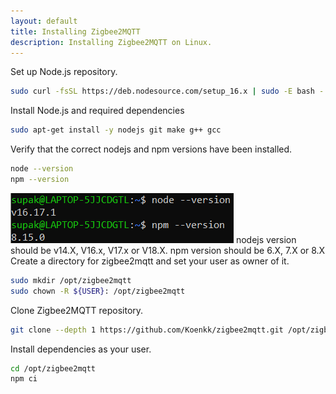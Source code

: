 ```yaml
---
layout: default
title: Installing Zigbee2MQTT
description: Installing Zigbee2MQTT on Linux.
---
```


Set up Node.js repository.
```sh
sudo curl -fsSL https://deb.nodesource.com/setup_16.x | sudo -E bash -
```
Install Node.js and required dependencies
```sh
sudo apt-get install -y nodejs git make g++ gcc
```
Verify that the correct nodejs and npm versions have been installed.
```sh
node --version
npm --version
```
![Correct version example](/assets/images/CorrectVersionExample.png)
nodejs version should be v14.X, V16.x, V17.x or V18.X.
npm version should be 6.X, 7.X or 8.X
Create a directory for zigbee2mqtt and set your user as owner of it.
```sh
sudo mkdir /opt/zigbee2mqtt
sudo chown -R ${USER}: /opt/zigbee2mqtt
```
Clone Zigbee2MQTT repository.
```sh
git clone --depth 1 https://github.com/Koenkk/zigbee2mqtt.git /opt/zigbee2mqtt
```
Install dependencies as your user.
```sh
cd /opt/zigbee2mqtt
npm ci
```

